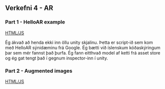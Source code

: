 ## Verkefni 4 - AR

### Part 1 - HelloAR example

[HTML/JS]()

Ég ákvað að henda ekki inn öllu unity skjalinu. Þetta er script-ið sem kom með HelloAR sýnidæminu frá Google. Ég bætti við íslenskum kóðaskýringum þar sem mér fannst það þurfa. Ég fann eitthvað model af ketti frá asset store og ég gat tengt það í gegnum inspector-inn í unity.

### Part 2 - Augmented images

[HTML/JS]()
